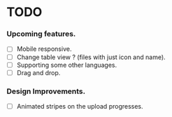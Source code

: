 # TODO

### Upcoming features.
- [ ] Mobile responsive.
- [ ] Change table view ? (files with just icon and name).
- [ ] Supporting some other languages. 
- [ ] Drag and drop. 

### Design Improvements.
- [ ] Animated stripes on the upload progresses. 